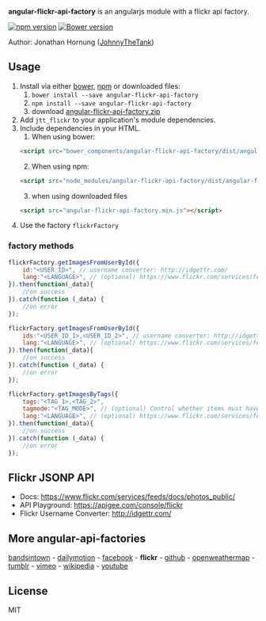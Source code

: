 **angular-flickr-api-factory** is an angularjs module with a flickr api factory.

[![npm version](https://badge.fury.io/js/angular-flickr-api-factory.svg)](https://badge.fury.io/js/angular-flickr-api-factory)
[![Bower version](https://badge.fury.io/bo/angular-flickr-api-factory.svg)](https://badge.fury.io/bo/angular-flickr-api-factory)

Author: Jonathan Hornung ([JohnnyTheTank](https://github.com/JohnnyTheTank))

## Usage

1. Install via either [bower](http://bower.io/), [npm](https://www.npmjs.com/) or downloaded files:
    1. `bower install --save angular-flickr-api-factory`
    2. `npm install --save angular-flickr-api-factory`
    3. download [angular-flickr-api-factory.zip](https://github.com/JohnnyTheTank/angular-flickr-api-factory/zipball/master)
2. Add `jtt_flickr` to your application's module dependencies.
3. Include dependencies in your HTML.
    1. When using bower:
    ```html
    <script src="bower_components/angular-flickr-api-factory/dist/angular-flickr-api-factory.min.js"></script>
    ```
    2. When using npm:
    ```html
    <script src="node_modules/angular-flickr-api-factory/dist/angular-flickr-api-factory.min.js"></script>
    ```
    3. when using downloaded files
    ```html
    <script src="angular-flickr-api-factory.min.js"></script>
    ```
4. Use the factory `flickrFactory`

### factory methods

```js
flickrFactory.getImagesFromUserById({
    id:"<USER_ID>", // username converter: http://idgettr.com/
    lang:"<LANGUAGE>", // (optional) https://www.flickr.com/services/feeds/
}).then(function(_data){
    //on success
}).catch(function (_data) {
    //on error
});
```

```js
flickrFactory.getImagesFromUserById({
    ids:"<USER_ID_1>,<USER_ID_2>", // username converter: http://idgettr.com/
    lang:"<LANGUAGE>", // (optional) https://www.flickr.com/services/feeds/
}).then(function(_data){
    //on success
}).catch(function (_data) {
    //on error
});
```

```js
flickrFactory.getImagesByTags({
    tags:"<TAG_1>,<TAG_2>",
    tagmode:"<TAG_MODE>", // (optional) Control whether items must have ALL the tags (tagmode=all), or ANY (tagmode=any) of the tags. Default is ALL.
    lang:"<LANGUAGE>", // (optional) https://www.flickr.com/services/feeds/
}).then(function(_data){
    //on success
}).catch(function (_data) {
    //on error
});
```

## Flickr JSONP API

* Docs: https://www.flickr.com/services/feeds/docs/photos_public/
* API Playground: https://apigee.com/console/flickr
* Flickr Username Converter: http://idgettr.com/

## More angular-api-factories
[bandsintown](https://github.com/JohnnyTheTank/angular-bandsintown-api-factory) - [dailymotion](https://github.com/JohnnyTheTank/angular-dailymotion-api-factory) - [facebook](https://github.com/JohnnyTheTank/angular-facebook-api-factory) - **flickr** - [github](https://github.com/JohnnyTheTank/angular-github-api-factory) - [openweathermap](https://github.com/JohnnyTheTank/angular-openweathermap-api-factory) - [tumblr](https://github.com/JohnnyTheTank/angular-tumblr-api-factory) - [vimeo](https://github.com/JohnnyTheTank/angular-vimeo-api-factory) - [wikipedia](https://github.com/JohnnyTheTank/angular-wikipedia-api-factory) - [youtube](https://github.com/JohnnyTheTank/angular-youtube-api-factory)

## License

MIT